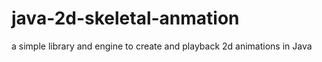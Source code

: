 # java-2d-skeletal-anmation
a simple library and engine to create and playback 2d animations in Java
